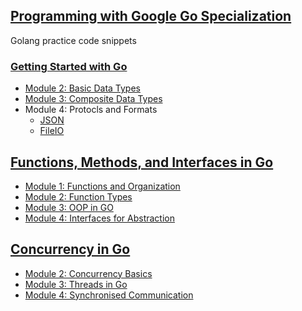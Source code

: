## [Programming with Google Go Specialization](https://www.coursera.org/specializations/google-golang)

Golang practice code snippets

### [Getting Started with Go](https://www.coursera.org/learn/golang-getting-started?specialization=google-golang)

* [Module 2: Basic Data Types](/findian/findian.go)
* [Module 3: Composite Data Types](/slice/slice.go)
* Module 4: Protocls and Formats
    - [JSON](/makejson/makejson.go)
    - [FileIO](/read/read.go) 


## [Functions, Methods, and Interfaces in Go](https://www.coursera.org/learn/golang-functions-methods)

* [Module 1: Functions and Organization](/bubblesort/bubblesort.go)
* [Module 2: Function Types](/displacement/displacement.go)
* [Module 3: OOP in GO](/animals/animals.go)
* [Module 4: Interfaces for Abstraction](/vivarium/vivarium.go)

## [Concurrency in Go](https://www.coursera.org/learn/golang-concurrency)
* [Module 2: Concurrency Basics](/goroutines/goroutines.go)
* [Module 3: Threads in Go](/mergesort/mergesort.go)
* [Module 4: Synchronised Communication](/philosopher/philosopher.go)